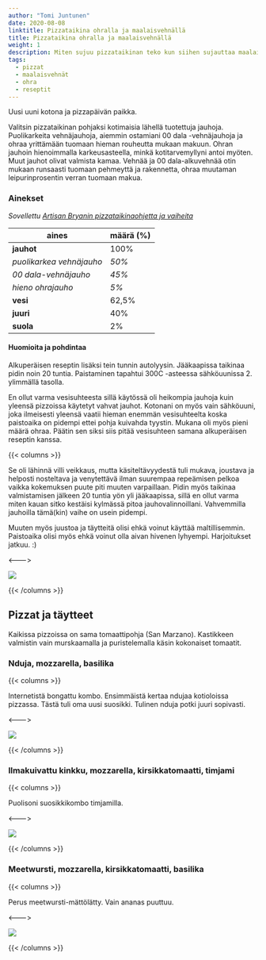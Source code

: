 ```yaml
---
author: "Tomi Juntunen"
date: 2020-08-08
linktitle: Pizzataikina ohralla ja maalaisvehnällä
title: Pizzataikina ohralla ja maalaisvehnällä
weight: 1
description: Miten sujuu pizzataikinan teko kun siihen sujauttaa maalaisvehnää ja ohraa? Tuliko pizzaan ananasta vai ei? Ei tällä kertaa, mutta pizzat onnistuivat ja näistä tulikin ensimmäiset hapanjuuripizzani!
tags:
  - pizzat
  - maalaisvehnät
  - ohra
  - reseptit
---
```


Uusi uuni kotona ja pizzapäivän paikka.

Valitsin pizzataikinan pohjaksi kotimaisia lähellä tuotettuja jauhoja.
Puolikarkeita vehnäjauhoja, aiemmin ostamiani 00 dala -vehnäjauhoja ja ohraa
yrittämään tuomaan hieman rouheutta mukaan makuun.
Ohran jauhoin hienoimmalla karkeusasteella, minkä kotitarvemyllyni antoi myöten.
Muut jauhot olivat valmista kamaa.
Vehnää ja 00 dala-alkuvehnää otin mukaan runsaasti tuomaan
pehmeyttä ja rakennetta, ohraa muutaman leipurinprosentin verran tuomaan makua.

### Ainekset

*Sovellettu [Artisan Bryanin pizzataikinaohjetta ja vaiheita](https://www.artisanbryan.com/post/how-to-make-sourdough-pizza-dough)*

|aines|määrä (%)|
|-|-|
|**jauhot**|100%|
|*puolikarkea vehnäjauho*|*50%*|
|*00 dala-vehnäjauho*|*45%*|
|*hieno ohrajauho*|*5%*|
|**vesi**|62,5%|
|**juuri**|40%|
|**suola**|2%|

#### Huomioita ja pohdintaa

Alkuperäisen reseptin lisäksi tein tunnin autolyysin. Jääkaapissa
taikinaa pidin noin 20 tuntia. Paistaminen tapahtui 300C -asteessa
sähköuunissa 2. ylimmällä tasolla.

En ollut varma vesisuhteesta sillä käytössä oli heikompia jauhoja 
kuin yleensä pizzoissa käytetyt vahvat jauhot. Kotonani on myös vain sähköuuni,
joka ilmeisesti yleensä vaatii hieman enemmän vesisuhteelta koska paistoaika
on pidempi ettei pohja kuivahda tyystin. Mukana oli myös pieni määrä ohraa.
Päätin sen siksi siis pitää vesisuhteen samana alkuperäisen reseptin kanssa.

{{< columns >}}

Se oli lähinnä villi veikkaus, mutta käsiteltävyydestä tuli mukava, joustava
ja helposti nosteltava ja venytettävä ilman suurempaa repeämisen pelkoa vaikka kokemuksen
puute piti muuten varpaillaan. Pidin myös taikinaa valmistamisen jälkeen
20 tuntia yön yli jääkaapissa, sillä en ollut varma
miten kauan sitko kestäisi kylmässä pitoa jauhovalinnoillani.
Vahvemmilla jauhoilla tämä(kin) vaihe on usein pidempi.

Muuten myös juustoa ja täytteitä olisi ehkä voinut käyttää maltillisemmin.
Paistoaika olisi myös ehkä voinut olla aivan hivenen lyhyempi.
Harjoitukset jatkuu. :)

<--->

[![](/leivonta/pizzat/2020-08-08-4.jpg)](/leivonta/pizzat/2020-08-08-4.jpg)

{{< /columns >}}

## Pizzat ja täytteet

Kaikissa pizzoissa on sama tomaattipohja (San Marzano). Kastikkeen valmistin vain murskaamalla
ja puristelemalla käsin kokonaiset tomaatit.

### Nduja, mozzarella, basilika

{{< columns >}}

Internetistä bongattu kombo. Ensimmäistä kertaa ndujaa kotioloissa
pizzassa. Tästä tuli oma uusi suosikki. Tulinen nduja potki juuri sopivasti.

<--->

[![](/leivonta/pizzat/2020-08-08-1.jpg)](/leivonta/pizzat/2020-08-08-1.jpg)

{{< /columns >}}

### Ilmakuivattu kinkku, mozzarella, kirsikkatomaatti, timjami

{{< columns >}}

Puolisoni suosikkikombo timjamilla.

<--->

[![](/leivonta/pizzat/2020-08-08-2.jpg)](/leivonta/pizzat/2020-08-08-2.jpg)

{{< /columns >}}

### Meetwursti, mozzarella, kirsikkatomaatti, basilika

{{< columns >}}

Perus meetwursti-mättölätty. Vain ananas puuttuu.

<--->

[![](/leivonta/pizzat/2020-08-08-3.jpg)](/leivonta/pizzat/2020-08-08-3.jpg)

{{< /columns >}}
